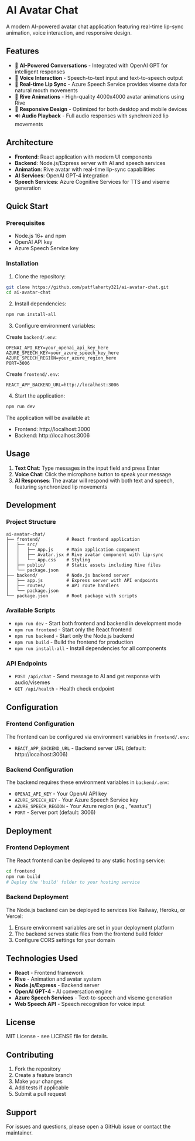 # AI Avatar Chat

A modern AI-powered avatar chat application featuring real-time lip-sync animation, voice interaction, and responsive design.

## Features

- 🤖 **AI-Powered Conversations** - Integrated with OpenAI GPT for intelligent responses
- 🎤 **Voice Interaction** - Speech-to-text input and text-to-speech output
- 👄 **Real-time Lip Sync** - Azure Speech Service provides viseme data for natural mouth movements
- 🎨 **Rive Animations** - High-quality 4000x4000 avatar animations using Rive
- 📱 **Responsive Design** - Optimized for both desktop and mobile devices
- 🔊 **Audio Playback** - Full audio responses with synchronized lip movements

## Architecture

- **Frontend**: React application with modern UI components
- **Backend**: Node.js/Express server with AI and speech services
- **Animation**: Rive avatar with real-time lip-sync capabilities
- **AI Services**: OpenAI GPT-4 integration
- **Speech Services**: Azure Cognitive Services for TTS and viseme generation

## Quick Start

### Prerequisites

- Node.js 16+ and npm
- OpenAI API key
- Azure Speech Service key

### Installation

1. Clone the repository:
```bash
git clone https://github.com/patflaherty321/ai-avatar-chat.git
cd ai-avatar-chat
```

2. Install dependencies:
```bash
npm run install-all
```

3. Configure environment variables:

Create `backend/.env`:
```env
OPENAI_API_KEY=your_openai_api_key_here
AZURE_SPEECH_KEY=your_azure_speech_key_here
AZURE_SPEECH_REGION=your_azure_region_here
PORT=3006
```

Create `frontend/.env`:
```env
REACT_APP_BACKEND_URL=http://localhost:3006
```

4. Start the application:
```bash
npm run dev
```

The application will be available at:
- Frontend: http://localhost:3000
- Backend: http://localhost:3006

## Usage

1. **Text Chat**: Type messages in the input field and press Enter
2. **Voice Chat**: Click the microphone button to speak your message
3. **AI Responses**: The avatar will respond with both text and speech, featuring synchronized lip movements

## Development

### Project Structure

```
ai-avatar-chat/
├── frontend/          # React frontend application
│   ├── src/
│   │   ├── App.js     # Main application component
│   │   ├── Avatar.jsx # Rive avatar component with lip-sync
│   │   └── App.css    # Styling
│   ├── public/        # Static assets including Rive files
│   └── package.json
├── backend/           # Node.js backend server
│   ├── app.js         # Express server with API endpoints
│   ├── routes/        # API route handlers
│   └── package.json
└── package.json       # Root package with scripts
```

### Available Scripts

- `npm run dev` - Start both frontend and backend in development mode
- `npm run frontend` - Start only the React frontend
- `npm run backend` - Start only the Node.js backend
- `npm run build` - Build the frontend for production
- `npm run install-all` - Install dependencies for all components

### API Endpoints

- `POST /api/chat` - Send message to AI and get response with audio/visemes
- `GET /api/health` - Health check endpoint

## Configuration

### Frontend Configuration

The frontend can be configured via environment variables in `frontend/.env`:

- `REACT_APP_BACKEND_URL` - Backend server URL (default: http://localhost:3006)

### Backend Configuration

The backend requires these environment variables in `backend/.env`:

- `OPENAI_API_KEY` - Your OpenAI API key
- `AZURE_SPEECH_KEY` - Your Azure Speech Service key
- `AZURE_SPEECH_REGION` - Your Azure region (e.g., "eastus")
- `PORT` - Server port (default: 3006)

## Deployment

### Frontend Deployment

The React frontend can be deployed to any static hosting service:

```bash
cd frontend
npm run build
# Deploy the 'build' folder to your hosting service
```

### Backend Deployment

The Node.js backend can be deployed to services like Railway, Heroku, or Vercel:

1. Ensure environment variables are set in your deployment platform
2. The backend serves static files from the frontend build folder
3. Configure CORS settings for your domain

## Technologies Used

- **React** - Frontend framework
- **Rive** - Animation and avatar system
- **Node.js/Express** - Backend server
- **OpenAI GPT-4** - AI conversation engine
- **Azure Speech Services** - Text-to-speech and viseme generation
- **Web Speech API** - Speech recognition for voice input

## License

MIT License - see LICENSE file for details.

## Contributing

1. Fork the repository
2. Create a feature branch
3. Make your changes
4. Add tests if applicable
5. Submit a pull request

## Support

For issues and questions, please open a GitHub issue or contact the maintainer.
